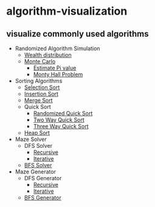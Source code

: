 # algorithm-visualization
## visualize commonly used algorithms

- Randomized Algorithm Simulation
    - [Wealth distribution](src/random_simulation/wealth_distribution)
    - [Monte Carlo](src/random_simulation/monte_carlo)
        - [Estimate Pi value](src/random_simulation/monte_carlo/find_pi)
        - [Monty Hall Problem](src/random_simulation/monte_carlo/monty_hall)
- Sorting Algorithms
    - [Selection Sort](src/sortings/selection_sort)
    - [Insertion Sort](src/sortings/insertion_sort)
    - [Merge Sort](src/sortings/merge_sort)
    - Quick Sort
        - [Randomized Quick Sort](src/sortings/quick_sort/randomized_quick_sort)
        - [Two Way Quick Sort](src/sortings/quick_sort/two_way_quick_sort)
        - [Three Way Quick Sort](src/sortings/quick_sort/three_way_quick_sort)
    - [Heap Sort](src/sortings/heap_sort)
- Maze Solver
    - DFS Solver
        - [Recursive](src/maze_solver/dfs/recursive)
        - [Iterative](src/maze_solver/dfs/iterative)
    - [BFS Solver](src/maze_solver/bfs)
- Maze Generator
    - DFS Generator
        - [Recursive](src/maze_generator/dfs/recursive)
        - [Iterative](src/maze_generator/dfs/iterative)
    - [BFS Generator](src/maze_generator/bfs)